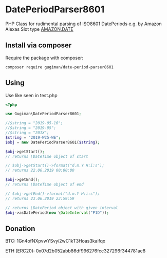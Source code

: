 # DatePeriodParser8601
PHP Class for rudimental parsing of ISO8601 DatePeriods e.g. by Amazon Alexas Slot type [AMAZON.DATE](https://developer.amazon.com/de/docs/custom-skills/slot-type-reference.html#date)

## Install via composer
Require the package with composer:
```
composer require gugiman/date-period-parser8601
```

## Using
Use like seen in test.php

```php
<?php

use Gugiman\DatePeriodParser8601;

//$string = "2019-05-10";
//$string = "2019-05";
//$string = "201X";
$string = "2019-W25-WE";
$obj = new DatePeriodParser8601($string);

$obj->getStart();
// returns \DateTime object of start

// $obj->getStart()->format("d.m.Y H:i:s");
// returns 22.06.2019 00:00:00

$obj->getEnd();
// returns \DateTime object of end

// $obj->getEnd()->format("d.m.Y H:i:s");
// returns 23.06.2019 23:59:59

// returns \DatePeriod object with given interval
$obj->asDatePeriod(new \DateInterval("P1D"));
```

## Donation

BTC: 1Gn4ofNXpvwYSvyi2wC1kT3Hoas3kaifqx

ETH (ERC20): 0x07d2b052abb86df996276fcc327296f344781ae8
